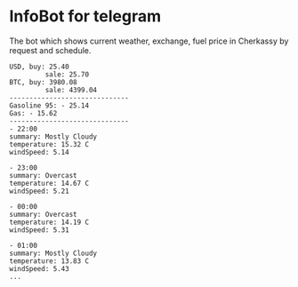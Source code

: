# InfoBot for telegram
The bot which shows current weather, exchange, fuel price in Cherkassy by request and schedule.

```
USD, buy: 25.40
         sale: 25.70
BTC, buy: 3980.08
         sale: 4399.04
------------------------------
Gasoline 95: - 25.14
Gas: - 15.62
------------------------------
- 22:00
summary: Mostly Cloudy
temperature: 15.32 C
windSpeed: 5.14

- 23:00
summary: Overcast
temperature: 14.67 C
windSpeed: 5.21

- 00:00
summary: Overcast
temperature: 14.19 C
windSpeed: 5.31

- 01:00
summary: Mostly Cloudy
temperature: 13.83 C
windSpeed: 5.43
...
```
